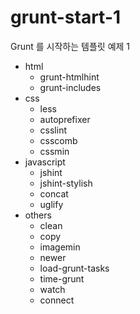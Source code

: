 # grunt-start-1
Grunt 를 시작하는 템플릿 예제 1

- html
    - grunt-htmlhint
    - grunt-includes
- css
    - less
    - autoprefixer
    - csslint
    - csscomb
    - cssmin
- javascript
    - jshint
    - jshint-stylish
    - concat
    - uglify
- others
    - clean
    - copy
    - imagemin
    - newer
    - load-grunt-tasks
    - time-grunt
    - watch
    - connect
